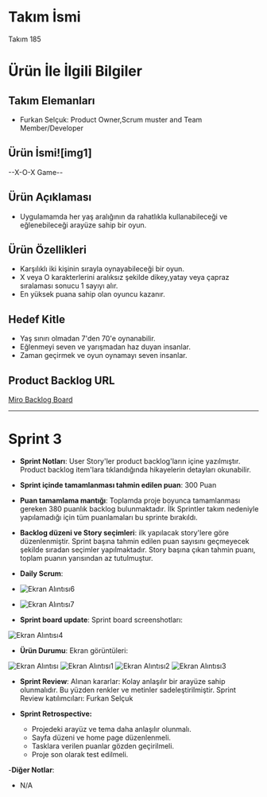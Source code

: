 # **Takım İsmi**

Takım 185 

# Ürün İle İlgili Bilgiler

## Takım Elemanları

- Furkan Selçuk: Product Owner,Scrum muster and Team Member/Developer



## Ürün İsmi![img1]


--X-O-X Game--

## Ürün Açıklaması

- Uygulamamda her yaş aralığının da rahatlıkla kullanabileceği ve eğlenebileceği arayüze sahip bir oyun.
## Ürün Özellikleri

- Karşılıklı iki kişinin sırayla oynayabileceği bir oyun.
- X veya O karakterlerini aralıksız şekilde dikey,yatay veya çapraz sıralaması sonucu 1 sayıyı alır.
- En yüksek puana sahip olan oyuncu kazanır.

## Hedef Kitle

- Yaş sınırı olmadan 7'den 70'e oynanabilir.
- Eğlenmeyi seven ve yarışmadan haz duyan insanlar.
- Zaman geçirmek ve oyun oynamayı seven insanlar.

## Product Backlog URL

[Miro Backlog Board](https://miro.com/welcomeonboard/bGhvclREVGFkYnVRRkdoSEQxNTMwVWlJM0hjUFhvMGppSzVDTXFtaWhVdnY0OE1ZdlBJZjF6NkZEazgzQmFJZnwzNDU4NzY0NTI2MDg3MzczOTQ1?share_link_id=244195507794)

---

# Sprint 3

- **Sprint Notları**: User Story'ler product backlog'ların içine yazılmıştır. Product backlog item'lara tıklandığında hikayelerin detayları okunabilir.

- **Sprint içinde tamamlanması tahmin edilen puan**: 300 Puan

- **Puan tamamlama mantığı**: Toplamda proje boyunca tamamlanması gereken 380 puanlık backlog bulunmaktadır. İlk Sprintler takım nedeniyle yapılamadığı için tüm puanlamaları bu sprinte bırakıldı.

- **Backlog düzeni ve Story seçimleri**:  ilk yapılacak story'lere göre düzenlenmiştir. Sprint başına tahmin edilen puan sayısını geçmeyecek şekilde sıradan seçimler yapılmaktadır. Story başına çıkan tahmin puanı, toplam puanın yarısından az tutulmuştur.

- **Daily Scrum**: 
- ![Ekran Alıntısı6](https://user-images.githubusercontent.com/99053020/170709013-d4bc2189-80b5-449c-822e-d4fd4ee5f89f.PNG)
- ![Ekran Alıntısı7](https://user-images.githubusercontent.com/99053020/170709032-ecbab88d-6a60-48d8-ba4e-cf00bb7514e6.PNG)


- **Sprint board update**: Sprint board screenshotları:

![Ekran Alıntısı4](https://user-images.githubusercontent.com/99053020/170705887-5ad2e4f6-6e8f-4b66-9717-773f6dc1c587.PNG)


- **Ürün Durumu**: Ekran görüntüleri:


![Ekran Alıntısı](https://user-images.githubusercontent.com/99053020/170700028-9d706fe9-63ef-4586-ab20-2abe98146d7e.PNG)
![Ekran Alıntısı1](https://user-images.githubusercontent.com/99053020/170700038-4f16e3c2-f65b-4a71-a0c9-bf84b8130269.PNG)
![Ekran Alıntısı2](https://user-images.githubusercontent.com/99053020/170700040-f527f18d-bd6c-4a9a-8eb8-8d6289f75c06.PNG)
![Ekran Alıntısı3](https://user-images.githubusercontent.com/99053020/170700048-c2d6dd69-cd35-470b-bf75-45d169a618e7.PNG)

- **Sprint Review**: 
Alınan kararlar: Kolay anlaşılır bir arayüze sahip olunmalıdır. Bu yüzden renkler ve metinler sadeleştirilmiştir. Sprint Review katılımcıları: Furkan Selçuk

- **Sprint Retrospective:**
  - Projedeki arayüz ve tema daha anlaşılır olunmalı.
  - Sayfa düzeni ve home page düzenlenmeli.
  - Tasklara verilen puanlar gözden geçirilmeli.
  - Proje son olarak test edilmeli.
 
-**Diğer Notlar**:
- N/A



